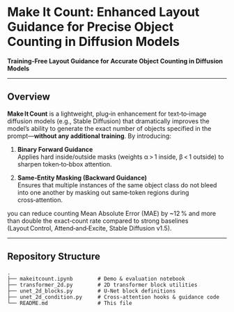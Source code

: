 # Make It Count: Enhanced Layout Guidance for Precise Object Counting in Diffusion Models

**Training‑Free Layout Guidance for Accurate Object Counting in Diffusion Models**

---

## Overview

**Make It Count** is a lightweight, plug‑in enhancement for text‑to‑image diffusion models (e.g., Stable Diffusion) that dramatically improves the model’s ability to generate the exact number of objects specified in the prompt—**without any additional training**. By introducing:

1. **Binary Forward Guidance**  
   Applies hard inside/outside masks (weights α > 1 inside, β < 1 outside) to sharpen token‑to‑bbox attention.

2. **Same‑Entity Masking (Backward Guidance)**  
   Ensures that multiple instances of the same object class do not bleed into one another by masking out same‑token regions during cross‑attention.

you can reduce counting Mean Absolute Error (MAE) by ~12 % and more than double the exact‑count rate compared to strong baselines (Layout Control, Attend‑and‑Excite, Stable Diffusion v1.5).

---

## Repository Structure

```text
.
├── makeitcount.ipynb        # Demo & evaluation notebook
├── transformer_2d.py        # 2D transformer block utilities
├── unet_2d_blocks.py        # U‑Net block definitions
├── unet_2d_condition.py     # Cross‑attention hooks & guidance code
└── README.md                # This file
